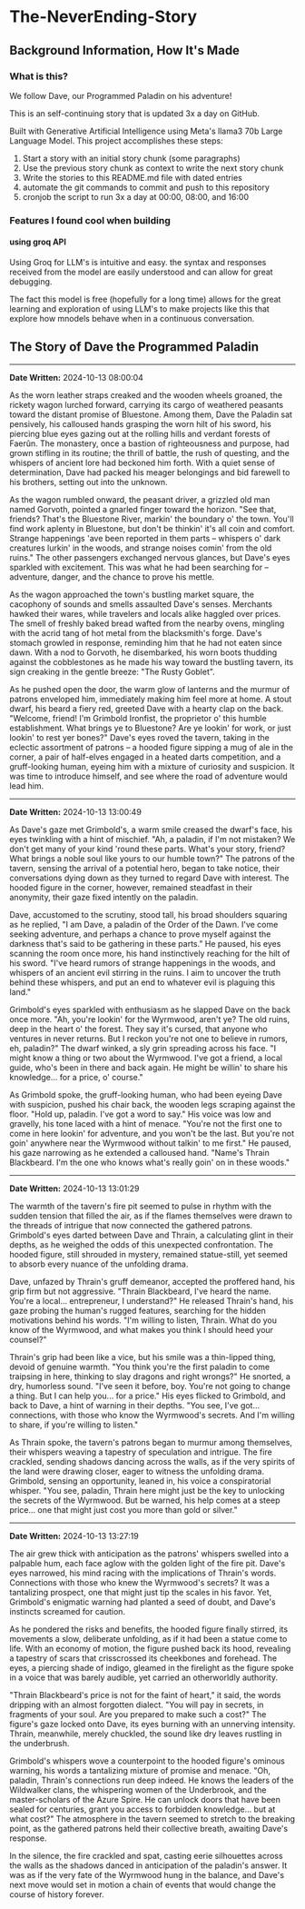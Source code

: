 # The-NeverEnding-Story

## Background Information, How It's Made

### What is this?

We follow Dave, our Programmed Paladin on his adventure!

This is an self-continuing story that is updated 3x a day on GitHub.

Built with Generative Artificial Intelligence using Meta's llama3 70b Large Language Model. This project accomplishes these steps:

1. Start a story with an initial story chunk (some paragraphs)
2. Use the previous story chunk as context to write the next story chunk
3. Write the stories to this README.md file with dated entries
4. automate the git commands to commit and push to this repository
5. cronjob the script to run 3x a day at 00:00, 08:00, and 16:00

### Features I found cool when building

#### using groq API

Using Groq for LLM's is intuitive and easy. the syntax and responses received from the model are easily understood and can allow for great debugging.

The fact this model is free (hopefully for a long time) allows for the great learning and exploration of using LLM's to make projects like this that explore how mnodels behave when in a continuous conversation.

## The Story of Dave the Programmed Paladin

---

**Date Written:** 2024-10-13 08:00:04

As the worn leather straps creaked and the wooden wheels groaned, the rickety wagon lurched forward, carrying its cargo of weathered peasants toward the distant promise of Bluestone. Among them, Dave the Paladin sat pensively, his calloused hands grasping the worn hilt of his sword, his piercing blue eyes gazing out at the rolling hills and verdant forests of Faerûn. The monastery, once a bastion of righteousness and purpose, had grown stifling in its routine; the thrill of battle, the rush of questing, and the whispers of ancient lore had beckoned him forth. With a quiet sense of determination, Dave had packed his meager belongings and bid farewell to his brothers, setting out into the unknown.

As the wagon rumbled onward, the peasant driver, a grizzled old man named Gorvoth, pointed a gnarled finger toward the horizon. "See that, friends? That's the Bluestone River, markin' the boundary o' the town. You'll find work aplenty in Bluestone, but don't be thinkin' it's all coin and comfort. Strange happenings 'ave been reported in them parts – whispers o' dark creatures lurkin' in the woods, and strange noises comin' from the old ruins." The other passengers exchanged nervous glances, but Dave's eyes sparkled with excitement. This was what he had been searching for – adventure, danger, and the chance to prove his mettle.

As the wagon approached the town's bustling market square, the cacophony of sounds and smells assaulted Dave's senses. Merchants hawked their wares, while travelers and locals alike haggled over prices. The smell of freshly baked bread wafted from the nearby ovens, mingling with the acrid tang of hot metal from the blacksmith's forge. Dave's stomach growled in response, reminding him that he had not eaten since dawn. With a nod to Gorvoth, he disembarked, his worn boots thudding against the cobblestones as he made his way toward the bustling tavern, its sign creaking in the gentle breeze: "The Rusty Goblet".

As he pushed open the door, the warm glow of lanterns and the murmur of patrons enveloped him, immediately making him feel more at home. A stout dwarf, his beard a fiery red, greeted Dave with a hearty clap on the back. "Welcome, friend! I'm Grimbold Ironfist, the proprietor o' this humble establishment. What brings ye to Bluestone? Are ye lookin' for work, or just lookin' to rest yer bones?" Dave's eyes roved the tavern, taking in the eclectic assortment of patrons – a hooded figure sipping a mug of ale in the corner, a pair of half-elves engaged in a heated darts competition, and a gruff-looking human, eyeing him with a mixture of curiosity and suspicion. It was time to introduce himself, and see where the road of adventure would lead him.

---

**Date Written:** 2024-10-13 13:00:49

As Dave's gaze met Grimbold's, a warm smile creased the dwarf's face, his eyes twinkling with a hint of mischief. "Ah, a paladin, if I'm not mistaken? We don't get many of your kind 'round these parts. What's your story, friend? What brings a noble soul like yours to our humble town?" The patrons of the tavern, sensing the arrival of a potential hero, began to take notice, their conversations dying down as they turned to regard Dave with interest. The hooded figure in the corner, however, remained steadfast in their anonymity, their gaze fixed intently on the paladin.

Dave, accustomed to the scrutiny, stood tall, his broad shoulders squaring as he replied, "I am Dave, a paladin of the Order of the Dawn. I've come seeking adventure, and perhaps a chance to prove myself against the darkness that's said to be gathering in these parts." He paused, his eyes scanning the room once more, his hand instinctively reaching for the hilt of his sword. "I've heard rumors of strange happenings in the woods, and whispers of an ancient evil stirring in the ruins. I aim to uncover the truth behind these whispers, and put an end to whatever evil is plaguing this land."

Grimbold's eyes sparkled with enthusiasm as he slapped Dave on the back once more. "Ah, you're lookin' for the Wyrmwood, aren't ye? The old ruins, deep in the heart o' the forest. They say it's cursed, that anyone who ventures in never returns. But I reckon you're not one to believe in rumors, eh, paladin?" The dwarf winked, a sly grin spreading across his face. "I might know a thing or two about the Wyrmwood. I've got a friend, a local guide, who's been in there and back again. He might be willin' to share his knowledge... for a price, o' course."

As Grimbold spoke, the gruff-looking human, who had been eyeing Dave with suspicion, pushed his chair back, the wooden legs scraping against the floor. "Hold up, paladin. I've got a word to say." His voice was low and gravelly, his tone laced with a hint of menace. "You're not the first one to come in here lookin' for adventure, and you won't be the last. But you're not goin' anywhere near the Wyrmwood without talkin' to me first." He paused, his gaze narrowing as he extended a calloused hand. "Name's Thrain Blackbeard. I'm the one who knows what's really goin' on in these woods."

---

**Date Written:** 2024-10-13 13:01:29

The warmth of the tavern's fire pit seemed to pulse in rhythm with the sudden tension that filled the air, as if the flames themselves were drawn to the threads of intrigue that now connected the gathered patrons. Grimbold's eyes darted between Dave and Thrain, a calculating glint in their depths, as he weighed the odds of this unexpected confrontation. The hooded figure, still shrouded in mystery, remained statue-still, yet seemed to absorb every nuance of the unfolding drama.

Dave, unfazed by Thrain's gruff demeanor, accepted the proffered hand, his grip firm but not aggressive. "Thrain Blackbeard, I've heard the name. You're a local... entrepreneur, I understand?" He released Thrain's hand, his gaze probing the human's rugged features, searching for the hidden motivations behind his words. "I'm willing to listen, Thrain. What do you know of the Wyrmwood, and what makes you think I should heed your counsel?"

Thrain's grip had been like a vice, but his smile was a thin-lipped thing, devoid of genuine warmth. "You think you're the first paladin to come traipsing in here, thinking to slay dragons and right wrongs?" He snorted, a dry, humorless sound. "I've seen it before, boy. You're not going to change a thing. But I can help you... for a price." His eyes flicked to Grimbold, and back to Dave, a hint of warning in their depths. "You see, I've got... connections, with those who know the Wyrmwood's secrets. And I'm willing to share, if you're willing to listen."

As Thrain spoke, the tavern's patrons began to murmur among themselves, their whispers weaving a tapestry of speculation and intrigue. The fire crackled, sending shadows dancing across the walls, as if the very spirits of the land were drawing closer, eager to witness the unfolding drama. Grimbold, sensing an opportunity, leaned in, his voice a conspiratorial whisper. "You see, paladin, Thrain here might just be the key to unlocking the secrets of the Wyrmwood. But be warned, his help comes at a steep price... one that might just cost you more than gold or silver."

---

**Date Written:** 2024-10-13 13:27:19

The air grew thick with anticipation as the patrons' whispers swelled into a palpable hum, each face aglow with the golden light of the fire pit. Dave's eyes narrowed, his mind racing with the implications of Thrain's words. Connections with those who knew the Wyrmwood's secrets? It was a tantalizing prospect, one that might just tip the scales in his favor. Yet, Grimbold's enigmatic warning had planted a seed of doubt, and Dave's instincts screamed for caution.

As he pondered the risks and benefits, the hooded figure finally stirred, its movements a slow, deliberate unfolding, as if it had been a statue come to life. With an economy of motion, the figure pushed back its hood, revealing a tapestry of scars that crisscrossed its cheekbones and forehead. The eyes, a piercing shade of indigo, gleamed in the firelight as the figure spoke in a voice that was barely audible, yet carried an otherworldly authority.

"Thrain Blackbeard's price is not for the faint of heart," it said, the words dripping with an almost forgotten dialect. "You will pay in secrets, in fragments of your soul. Are you prepared to make such a cost?" The figure's gaze locked onto Dave, its eyes burning with an unnerving intensity. Thrain, meanwhile, merely chuckled, the sound like dry leaves rustling in the underbrush.

Grimbold's whispers wove a counterpoint to the hooded figure's ominous warning, his words a tantalizing mixture of promise and menace. "Oh, paladin, Thrain's connections run deep indeed. He knows the leaders of the Wildwalker clans, the whispering women of the Underbrook, and the master-scholars of the Azure Spire. He can unlock doors that have been sealed for centuries, grant you access to forbidden knowledge... but at what cost?" The atmosphere in the tavern seemed to stretch to the breaking point, as the gathered patrons held their collective breath, awaiting Dave's response.

In the silence, the fire crackled and spat, casting eerie silhouettes across the walls as the shadows danced in anticipation of the paladin's answer. It was as if the very fate of the Wyrmwood hung in the balance, and Dave's next move would set in motion a chain of events that would change the course of history forever.
